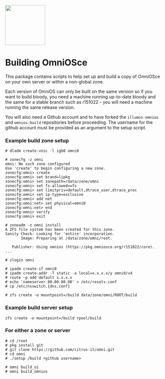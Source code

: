 <img src="http://www.omniosce.org/OmniOSce_logo.svg" height="128">

# Building OmniOSce

This package contains scripts to help set up and build a copy of
OmniOSce on your own server or within a non-global zone.

Each version of OmniOS can only be built on the same version so if you want
to build bloody, you need a machine running up-to-date bloody and the same
for a stable branch such as r151022 - you will need a machine running the
same release version.

You will also need a Github account and to have forked the `illumos-omnios`
and `omnios-build` repositories before proceeding. The username for the
github account must be provided as an argument to the setup script.

### Example build zone setup

```
# dladm create-vnic -l igb0 omni0

# zonecfg -z omni
omni: No such zone configured
Use 'create' to begin configuring a new zone.
zonecfg:omni> create
zonecfg:omni> set brand=lipkg
zonecfg:omni> set zonepath=/data/zone/omni
zonecfg:omni> set fs-allowed=ufs
zonecfg:omni> set limitpriv=default,dtrace_user,dtrace_proc
zonecfg:omni> set ip-type=exclusive
zonecfg:omni> add net
zonecfg:omni:net> set physical=omni0
zonecfg:omni:net> end
zonecfg:omni> verify
zonecfg:omni> exit

# zoneadm -z omni install
A ZFS file system has been created for this zone.
Sanity Check: Looking for 'entire' incorporation.
       Image: Preparing at /data/zone/omni/root.

   Publisher: Using omnios (https://pkg.omniosce.org/r151022/core).
...

# zlogin omni

# ipadm create-if omni0
# ipadm create-addr -T static -a local=x.x.x.x/y omni0/v4
# route -p add default x.x.x.x
# echo 'nameserver 80.80.80.80' > /etc/resolv.conf
# cp /etc/nsswitch.{dns,conf}

# zfs create -o mountpoint=/build data/zone/omni/ROOT/build

```

### Example build server setup

```
zfs create -o mountpoint=/build rpool/build
```

### For either a zone or server

```
# cd /root
# pkg install git
# git clone https://github.com/citrus-it/omni.git
# cd omni
# ./setup /build <github username>

# omni build_oi
# omni build_omnios
```

